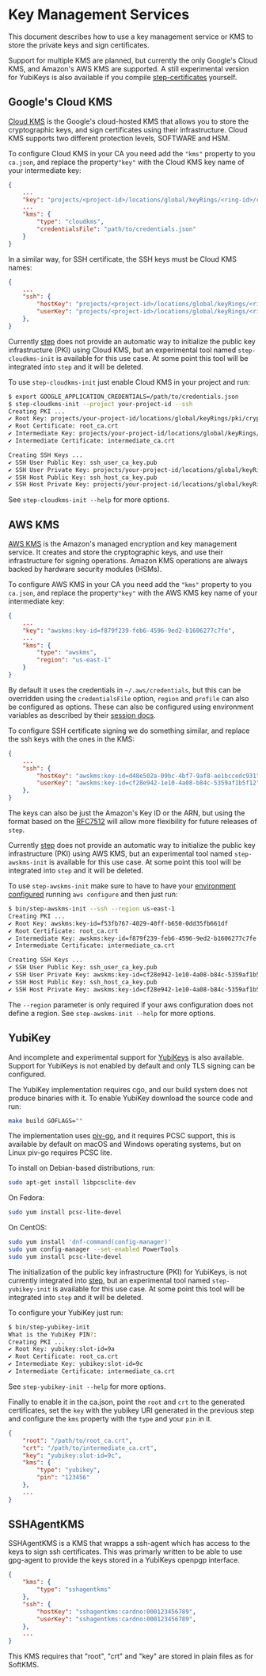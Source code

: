 # Key Management Services

This document describes how to use a key management service or KMS to store the
private keys and sign certificates.

Support for multiple KMS are planned, but currently the only Google's Cloud KMS,
and Amazon's AWS KMS are supported. A still experimental version for YubiKeys is
also available if you compile
[step-certificates](https://github.com/smallstep/certificates) yourself.

## Google's Cloud KMS

[Cloud KMS](https://cloud.google.com/kms) is the Google's cloud-hosted KMS that
allows you to store the cryptographic keys, and sign certificates using their
infrastructure. Cloud KMS supports two different protection levels, SOFTWARE and
HSM.

To configure Cloud KMS in your CA you need add the `"kms"` property to you
`ca.json`, and replace the property`"key"` with the Cloud KMS key name of your
intermediate key:

```json
{
    ...
    "key": "projects/<project-id>/locations/global/keyRings/<ring-id>/cryptoKeys/<key-id>/cryptoKeyVersions/<version-number>",
    ...
    "kms": {
        "type": "cloudkms",
        "credentialsFile": "path/to/credentials.json"
    }
}
```

In a similar way, for SSH certificate, the SSH keys must be Cloud KMS names:

```json
{
    ...
    "ssh": {
        "hostKey": "projects/<project-id>/locations/global/keyRings/<ring-id>/cryptoKeys/<key-id>/cryptoKeyVersions/<version-number>",
        "userKey": "projects/<project-id>/locations/global/keyRings/<ring-id>/cryptoKeys/<key-id>/cryptoKeyVersions/<version-number>"
    },
}
```

Currently [step](https://github.com/smallstep/cli) does not provide an automatic
way to initialize the public key infrastructure (PKI) using Cloud KMS, but an
experimental tool named `step-cloudkms-init` is available for this use case. At
some point this tool will be integrated into `step` and it will be deleted.

To use `step-cloudkms-init` just enable Cloud KMS in your project and run:

```sh
$ export GOOGLE_APPLICATION_CREDENTIALS=/path/to/credentials.json
$ step-cloudkms-init --project your-project-id --ssh
Creating PKI ...
✔ Root Key: projects/your-project-id/locations/global/keyRings/pki/cryptoKeys/root/cryptoKeyVersions/1
✔ Root Certificate: root_ca.crt
✔ Intermediate Key: projects/your-project-id/locations/global/keyRings/pki/cryptoKeys/intermediate/cryptoKeyVersions/1
✔ Intermediate Certificate: intermediate_ca.crt

Creating SSH Keys ...
✔ SSH User Public Key: ssh_user_ca_key.pub
✔ SSH User Private Key: projects/your-project-id/locations/global/keyRings/pki/cryptoKeys/ssh-user-key/cryptoKeyVersions/1
✔ SSH Host Public Key: ssh_host_ca_key.pub
✔ SSH Host Private Key: projects/your-project-id/locations/global/keyRings/pki/cryptoKeys/ssh-host-key/cryptoKeyVersions/1
```

See `step-cloudkms-init --help` for more options.

## AWS KMS

[AWS KMS](https://docs.aws.amazon.com/kms/index.html) is the Amazon's managed
encryption and key management service. It creates and store the cryptographic
keys, and use their infrastructure for signing operations. Amazon KMS operations
are always backed by hardware security modules (HSMs).

To configure AWS KMS in your CA you need add the `"kms"` property to you
`ca.json`, and replace the property`"key"` with the AWS KMS key name of your
intermediate key:

```json
{
    ...
    "key": "awskms:key-id=f879f239-feb6-4596-9ed2-b1606277c7fe",
    ...
    "kms": {
        "type": "awskms",
        "region": "us-east-1"
    }
}
```

By default it uses the credentials in `~/.aws/credentials`, but this can be
overridden using the `credentialsFile` option, `region` and `profile` can also
be configured as options. These can also be configured using environment
variables as described by their [session
docs](https://docs.aws.amazon.com/sdk-for-go/api/aws/session/).

To configure SSH certificate signing we do something similar, and replace the
ssh keys with the ones in the KMS:

```json
{
    ...
    "ssh": {
        "hostKey": "awskms:key-id=d48e502a-09bc-4bf7-9af8-ae1bccedc931",
        "userKey": "awskms:key-id=cf28e942-1e10-4a08-b84c-5359af1b5f12"
    },
}
```

The keys can also be just the Amazon's Key ID or the ARN, but using the format
based on the [RFC7512](https://tools.ietf.org/html/rfc7512) will allow more
flexibility for future releases of `step`.

Currently [step](https://github.com/smallstep/cli) does not provide an automatic
way to initialize the public key infrastructure (PKI) using AWS KMS, but an
experimental tool named `step-awskms-init` is available for this use case. At
some point this tool will be integrated into `step` and it will be deleted.

To use `step-awskms-init` make sure to have to have your [environment
configured](https://docs.aws.amazon.com/cli/latest/userguide/cli-configure-files.html)
running `aws configure` and then just run:

```sh
$ bin/step-awskms-init --ssh --region us-east-1
Creating PKI ...
✔ Root Key: awskms:key-id=f53fb767-4029-40ff-b650-0dd35fb661df
✔ Root Certificate: root_ca.crt
✔ Intermediate Key: awskms:key-id=f879f239-feb6-4596-9ed2-b1606277c7fe
✔ Intermediate Certificate: intermediate_ca.crt

Creating SSH Keys ...
✔ SSH User Public Key: ssh_user_ca_key.pub
✔ SSH User Private Key: awskms:key-id=cf28e942-1e10-4a08-b84c-5359af1b5f12
✔ SSH Host Public Key: ssh_host_ca_key.pub
✔ SSH Host Private Key: awskms:key-id=cf28e942-1e10-4a08-b84c-5359af1b5f12
```

The `--region` parameter is only required if your aws configuration does not
define a region. See `step-awskms-init --help` for more options.

## YubiKey

And incomplete and experimental support for [YubiKeys](https://www.yubico.com)
is also available. Support for YubiKeys is not enabled by default and only TLS
signing can be configured.

The YubiKey implementation requires cgo, and our build system does not produce
binaries with it. To enable YubiKey download the source code and run:

```sh
make build GOFLAGS=""
```

The implementation uses [piv-go](https://github.com/go-piv/piv-go), and it
requires PCSC support, this is available by default on macOS and Windows
operating systems, but on Linux piv-go requires PCSC lite.

To install on Debian-based distributions, run:

```sh
sudo apt-get install libpcsclite-dev
```

On Fedora:

```sh
sudo yum install pcsc-lite-devel
```

On CentOS:

```sh
sudo yum install 'dnf-command(config-manager)'
sudo yum config-manager --set-enabled PowerTools
sudo yum install pcsc-lite-devel
```

The initialization of the public key infrastructure (PKI) for YubiKeys, is not
currently integrated into [step](https://github.com/smallstep/cli), but an
experimental tool named `step-yubikey-init` is available for this use case. At
some point this tool will be integrated into `step` and it will be deleted.

To configure your YubiKey just run:

```sh
$ bin/step-yubikey-init
What is the YubiKey PIN?:
Creating PKI ...
✔ Root Key: yubikey:slot-id=9a
✔ Root Certificate: root_ca.crt
✔ Intermediate Key: yubikey:slot-id=9c
✔ Intermediate Certificate: intermediate_ca.crt
```

See `step-yubikey-init --help` for more options.

Finally to enable it in the ca.json, point the `root` and `crt` to the generated
certificates, set the `key` with the yubikey URI generated in the previous step
and configure the `kms` property with the `type` and your `pin` in it.

```json
{
    "root": "/path/to/root_ca.crt",
    "crt": "/path/to/intermediate_ca.crt",
    "key": "yubikey:slot-id=9c",
    "kms": {
        "type": "yubikey",
        "pin": "123456"
    },
    ...
}
```

## SSHAgentKMS

SSHAgentKMS is a KMS that wrapps a ssh-agent which has access to the keys to
sign ssh certificates. This was primarly written to be able to use gpg-agent
to provide the keys stored in a YubiKeys openpgp interface.

```json
{
    "kms": {
        "type": "sshagentkms"
    },
    "ssh": {
        "hostKey": "sshagentkms:cardno:000123456789",
        "userKey": "sshagentkms:cardno:000123456789",
    },
    ...
}
```

This KMS requires that "root", "crt" and "key" are stored in plain files as for
SoftKMS.
